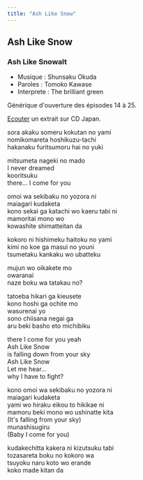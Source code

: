 ```yaml
---
title: "Ash Like Snow"
---
```


Ash Like Snow
-------------

### Ash Like Snowalt


* Musique : Shunsaku Okuda
* Paroles : Tomoko Kawase
* Interprete : The brilliant green


Générique d'ouverture des épisodes 14 à 25.


[Ecouter](http://www.neowing.co.jp/track_for_cdj.html?KEY=DFCL-1440) un extrait sur CD Japan.


sora akaku someru kokutan no yami  
nomikomareta hoshikuzu-tachi  
hakanaku furitsumoru hai no yuki  
  
mitsumeta nageki no mado  
I never dreamed  
kooritsuku  
there... I come for you


omoi wa sekibaku no yozora ni  
maiagari kudaketa  
kono sekai ga katachi wo kaeru tabi ni  
mamoritai mono wo  
kowashite shimatteitan da  
  
kokoro ni hishimeku haitoku no yami  
kimi no koe ga masui no youni  
tsumetaku kankaku wo ubatteku  
  
mujun wo oikakete mo  
owaranai  
naze boku wa tatakau no?  
  
tatoeba hikari ga kieusete  
kono hoshi ga ochite mo  
wasurenai yo  
sono chiisana negai ga  
aru beki basho eto michibiku  
  
there I come for you yeah  
Ash Like Snow  
is falling down from your sky  
Ash Like Snow  
Let me hear...  
why I have to fight?  
  
kono omoi wa sekibaku no yozora ni  
maiagari kudaketa  
yami wo hiraku eikou to hikikae ni  
mamoru beki mono wo ushinatte kita  
(It's falling from your sky)  
munashisugiru  
(Baby I come for you)  
  
kudakechitta kakera ni kizutsuku tabi  
tozasareta boku no kokoro wa  
tsuyoku naru koto wo erande  
koko made kitan da


